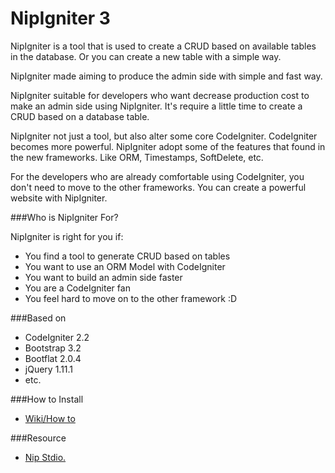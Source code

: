 NipIgniter 3
===========

NipIgniter is a tool that is used to create a CRUD based on available tables in the database. Or you can create a new table with a simple way. 

NipIgniter made aiming to produce the admin side with simple and fast way.

NipIgniter suitable for developers who want decrease production cost to make an admin side using NipIgniter. It's require a little time to create a CRUD based on a database table.

NipIgniter not just a tool, but also alter some core CodeIgniter. CodeIgniter becomes more powerful. NipIgniter adopt some of the features that found in the new frameworks. Like ORM, Timestamps, SoftDelete, etc.

For the developers who are already comfortable using CodeIgniter, you don't need to move to the other frameworks. You can create a powerful website with NipIgniter.


###Who is NipIgniter For?

NipIgniter is right for you if:

 - You find a tool to generate CRUD based on tables
 - You want to use an ORM Model with CodeIgniter
 - You want to build an admin side faster
 - You are a CodeIgniter fan
 - You feel hard to move on to the other framework :D


###Based on
 * CodeIgniter 2.2
 * Bootstrap 3.2
 * Bootflat 2.0.4
 * jQuery 1.11.1
 * etc.

###How to Install
 * [Wiki/How to]

###Resource
 * [Nip Stdio.]


[Nip Stdio.]:http://nipstudio.com
[Wiki/How to]:https://github.com/amrew/nip-igniter/wiki/How-to-install-NipIgniter%3F
